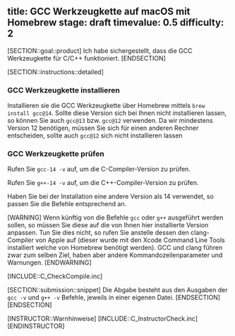 title: GCC Werkzeugkette auf macOS mit Homebrew
stage: draft
timevalue: 0.5
difficulty: 2
---
[SECTION::goal::product]
Ich habe sichergestellt, dass die GCC Werkzeugkette für C/C++ funktioniert.
[ENDSECTION]

[SECTION::instructions::detailed]
### GCC Werkzeugkette installieren

Installieren sie die GCC Werkzeugkette über Homebrew mittels
`brew install gcc@14`.
Sollte diese Version sich bei Ihnen nicht installieren lassen, so können Sie
auch `gcc@13` bzw. `gcc@12` verwenden.
Da wir mindestens Version 12 benötigen, müssen Sie sich für einen anderen
Rechner entscheiden, sollte auch `gcc@12` sich nicht installieren lassen

### GCC Werkzeugkette prüfen

Rufen Sie `gcc-14 -v` auf, um die C-Compiler-Version zu prüfen.

Rufen Sie `g++-14 -v` auf, um die C++-Compiler-Version zu prüfen.

Haben Sie bei der Installation eine andere Version als 14 verwendet, so passen
Sie die Befehle entsprechend an.

[WARNING]
Wenn künftig von die Befehle `gcc` oder `g++` ausgeführt werden
sollen, so müssen Sie diese auf die von Ihnen hier installierte Version
anpassen.
Tun Sie dies nicht, so rufen Sie anstelle dessen den clang-Compiler
von Apple auf (dieser wurde mit den Xcode Command Line Tools installiert welche
von Homebrew benötigt werden).
GCC und clang führen zwar zum selben Ziel, haben aber andere
Kommandozeilenparameter und Warnungen.
[ENDWARNING]

[INCLUDE::C_CheckCompile.inc]

[SECTION::submission::snippet]
Die Abgabe besteht aus den Ausgaben der `gcc -v` und `g++ -v` Befehle, jeweils
in einer eigenen Datei.
[ENDSECTION]
[ENDSECTION]

[INSTRUCTOR::Warnhinweise]
[INCLUDE::C_InstructorCheck.inc]
[ENDINSTRUCTOR]
